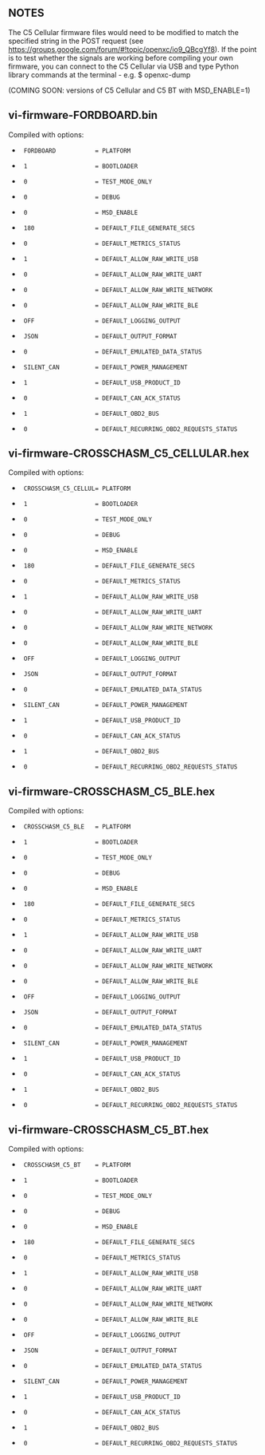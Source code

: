 ## NOTES

The C5 Cellular firmware files would need to be modified to match the specified string in the POST request (see https://groups.google.com/forum/#!topic/openxc/io9_QBcgYf8). If the point is to test whether the signals are working before compiling your own firmware, you can connect to the C5 Cellular via USB and type Python library commands at the terminal - e.g. $ openxc-dump

(COMING SOON: versions of C5 Cellular and C5 BT with MSD_ENABLE=1)

## vi-firmware-FORDBOARD.bin

Compiled with options:
-      FORDBOARD           = PLATFORM 
-      1                   = BOOTLOADER 
-      0                   = TEST_MODE_ONLY 
-      0                   = DEBUG 
-      0                   = MSD_ENABLE 
-      180                 = DEFAULT_FILE_GENERATE_SECS 
-      0                   = DEFAULT_METRICS_STATUS 
-      1                   = DEFAULT_ALLOW_RAW_WRITE_USB 
-      0                   = DEFAULT_ALLOW_RAW_WRITE_UART 
-      0                   = DEFAULT_ALLOW_RAW_WRITE_NETWORK 
-      0                   = DEFAULT_ALLOW_RAW_WRITE_BLE 
-      OFF                 = DEFAULT_LOGGING_OUTPUT 
-      JSON                = DEFAULT_OUTPUT_FORMAT 
-      0                   = DEFAULT_EMULATED_DATA_STATUS 
-      SILENT_CAN          = DEFAULT_POWER_MANAGEMENT 
-      1                   = DEFAULT_USB_PRODUCT_ID 
-      0                   = DEFAULT_CAN_ACK_STATUS 
-      1                   = DEFAULT_OBD2_BUS 
-      0                   = DEFAULT_RECURRING_OBD2_REQUESTS_STATUS 

## vi-firmware-CROSSCHASM_C5_CELLULAR.hex

Compiled with options:
-      CROSSCHASM_C5_CELLUL= PLATFORM 
-      1                   = BOOTLOADER 
-      0                   = TEST_MODE_ONLY 
-      0                   = DEBUG 
-      0                   = MSD_ENABLE 
-      180                 = DEFAULT_FILE_GENERATE_SECS 
-      0                   = DEFAULT_METRICS_STATUS 
-      1                   = DEFAULT_ALLOW_RAW_WRITE_USB 
-      0                   = DEFAULT_ALLOW_RAW_WRITE_UART 
-      0                   = DEFAULT_ALLOW_RAW_WRITE_NETWORK 
-      0                   = DEFAULT_ALLOW_RAW_WRITE_BLE 
-      OFF                 = DEFAULT_LOGGING_OUTPUT 
-      JSON                = DEFAULT_OUTPUT_FORMAT 
-      0                   = DEFAULT_EMULATED_DATA_STATUS 
-      SILENT_CAN          = DEFAULT_POWER_MANAGEMENT 
-      1                   = DEFAULT_USB_PRODUCT_ID 
-      0                   = DEFAULT_CAN_ACK_STATUS 
-      1                   = DEFAULT_OBD2_BUS 
-      0                   = DEFAULT_RECURRING_OBD2_REQUESTS_STATUS 

## vi-firmware-CROSSCHASM_C5_BLE.hex

Compiled with options:
-      CROSSCHASM_C5_BLE   = PLATFORM 
-      1                   = BOOTLOADER 
-      0                   = TEST_MODE_ONLY 
-      0                   = DEBUG 
-      0                   = MSD_ENABLE 
-      180                 = DEFAULT_FILE_GENERATE_SECS 
-      0                   = DEFAULT_METRICS_STATUS 
-      1                   = DEFAULT_ALLOW_RAW_WRITE_USB 
-      0                   = DEFAULT_ALLOW_RAW_WRITE_UART 
-      0                   = DEFAULT_ALLOW_RAW_WRITE_NETWORK 
-      0                   = DEFAULT_ALLOW_RAW_WRITE_BLE 
-      OFF                 = DEFAULT_LOGGING_OUTPUT 
-      JSON                = DEFAULT_OUTPUT_FORMAT 
-      0                   = DEFAULT_EMULATED_DATA_STATUS 
-      SILENT_CAN          = DEFAULT_POWER_MANAGEMENT 
-      1                   = DEFAULT_USB_PRODUCT_ID 
-      0                   = DEFAULT_CAN_ACK_STATUS 
-      1                   = DEFAULT_OBD2_BUS 
-      0                   = DEFAULT_RECURRING_OBD2_REQUESTS_STATUS 

## vi-firmware-CROSSCHASM_C5_BT.hex

Compiled with options:
-      CROSSCHASM_C5_BT    = PLATFORM 
-      1                   = BOOTLOADER 
-      0                   = TEST_MODE_ONLY 
-      0                   = DEBUG 
-      0                   = MSD_ENABLE 
-      180                 = DEFAULT_FILE_GENERATE_SECS 
-      0                   = DEFAULT_METRICS_STATUS 
-      1                   = DEFAULT_ALLOW_RAW_WRITE_USB 
-      0                   = DEFAULT_ALLOW_RAW_WRITE_UART 
-      0                   = DEFAULT_ALLOW_RAW_WRITE_NETWORK 
-      0                   = DEFAULT_ALLOW_RAW_WRITE_BLE 
-      OFF                 = DEFAULT_LOGGING_OUTPUT 
-      JSON                = DEFAULT_OUTPUT_FORMAT 
-      0                   = DEFAULT_EMULATED_DATA_STATUS 
-      SILENT_CAN          = DEFAULT_POWER_MANAGEMENT 
-      1                   = DEFAULT_USB_PRODUCT_ID 
-      0                   = DEFAULT_CAN_ACK_STATUS 
-      1                   = DEFAULT_OBD2_BUS 
-      0                   = DEFAULT_RECURRING_OBD2_REQUESTS_STATUS 
